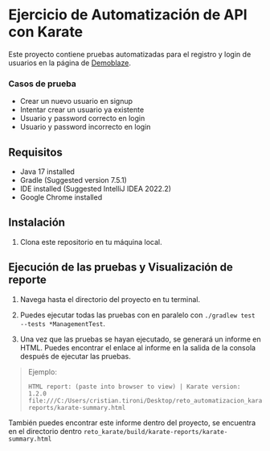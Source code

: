 # Ejercicio de Automatización de API con Karate

Este proyecto contiene pruebas automatizadas para el registro y login de usuarios en la página de [Demoblaze](https://www.demoblaze.com).

### Casos de prueba
- Crear un nuevo usuario en signup
- Intentar crear un usuario ya existente
- Usuario y password correcto en login
- Usuario y password incorrecto en login

## Requisitos
* Java 17 installed
* Gradle  (Suggested version 7.5.1)
* IDE installed (Suggested IntelliJ IDEA 2022.2)
* Google Chrome installed

## Instalación

1. Clona este repositorio en tu máquina local.

## Ejecución de las pruebas y Visualización de reporte

1. Navega hasta el directorio del proyecto en tu terminal.
2. Puedes ejecutar todas las pruebas con en paralelo con  `./gradlew test --tests *ManagementTest`.

3. Una vez que las pruebas se hayan ejecutado, se generará un informe en HTML. Puedes encontrar el enlace al informe en la salida de la consola después de ejecutar las pruebas.
> Ejemplo:
> ```plaintext
> HTML report: (paste into browser to view) | Karate version: 1.2.0
> file:///C:/Users/cristian.tironi/Desktop/reto_automatizacion_karate/reto_karate/build/karate-reports/karate-summary.html
>


También puedes encontrar este informe dentro del proyecto, se encuentra en el directorio dentro `reto_karate/build/karate-reports/karate-summary.html` 

